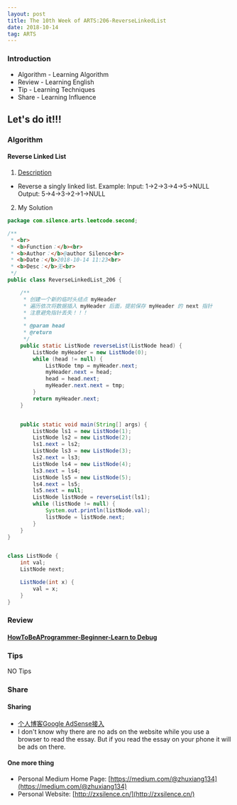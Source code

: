 ```yaml
---
layout: post
title: The 10th Week of ARTS:206-ReverseLinkedList
date: 2018-10-14
tag: ARTS
---
```


### Introduction
- Algorithm  - Learning Algorithm
- Review  - Learning English
- Tip - Learning Techniques
- Share - Learning Influence

## Let's do it!!!
### Algorithm
#### Reverse Linked List
1. [Description](https://leetcode.com/problems/reverse-linked-list/description/)
- Reverse a singly linked list.
Example:
Input: 1->2->3->4->5->NULL
Output: 5->4->3->2->1->NULL

2. My Solution

```java
package com.silence.arts.leetcode.second;

/**
 * <br>
 * <b>Function：</b><br>
 * <b>Author：</b>@author Silence<br>
 * <b>Date：</b>2018-10-14 11:23<br>
 * <b>Desc：</b>无<br>
 */
public class ReverseLinkedList_206 {

    /**
     * 创建一个新的临时头结点 myHeader
     * 遍历依次将数据插入 myHeader 后面，提前保存 myHeader 的 next 指针
     * 注意避免指针丢失！！！
     *
     * @param head
     * @return
     */
    public static ListNode reverseList(ListNode head) {
        ListNode myHeader = new ListNode(0);
        while (head != null) {
            ListNode tmp = myHeader.next;
            myHeader.next = head;
            head = head.next;
            myHeader.next.next = tmp;
        }
        return myHeader.next;
    }


    public static void main(String[] args) {
        ListNode ls1 = new ListNode(1);
        ListNode ls2 = new ListNode(2);
        ls1.next = ls2;
        ListNode ls3 = new ListNode(3);
        ls2.next = ls3;
        ListNode ls4 = new ListNode(4);
        ls3.next = ls4;
        ListNode ls5 = new ListNode(5);
        ls4.next = ls5;
        ls5.next = null;
        ListNode listNode = reverseList(ls1);
        while (listNode != null) {
            System.out.println(listNode.val);
            listNode = listNode.next;
        }
    }
}


class ListNode {
    int val;
    ListNode next;

    ListNode(int x) {
        val = x;
    }
}
```

### Review
#### [HowToBeAProgrammer-Beginner-Learn to Debug](https://github.com/braydie/HowToBeAProgrammer/blob/master/en/1-Beginner/Personal-Skills/01-Learn-To-Debug.md)


### Tips
NO Tips

### Share
#### Sharing
- [个人博客Google AdSense接入](http://zxsilence.me/2018/09/%E4%B8%AA%E4%BA%BA%E5%8D%9A%E5%AE%A2Google-AdSense%E6%8E%A5%E5%85%A5/)
- I don't know why there are no ads on the website while you use a browser to read the essay. But if you read the essay on your phone it will be ads on there.

#### One more thing
- Personal Medium Home Page: [https://medium.com/@zhuxiang134](https://medium.com/@zhuxiang134)
- Personal Website: [http://zxsilence.cn/](http://zxsilence.cn/)